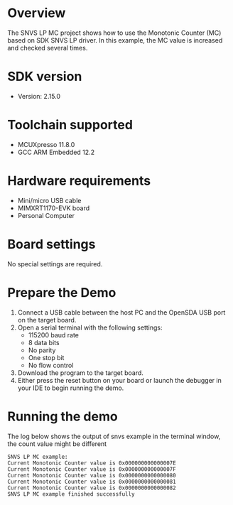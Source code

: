 Overview
========
The SNVS LP MC project shows how to use the Monotonic Counter (MC) based on
SDK SNVS LP driver. In this example, the MC value is increased and checked
several times.

SDK version
===========
- Version: 2.15.0

Toolchain supported
===================
- MCUXpresso  11.8.0
- GCC ARM Embedded  12.2

Hardware requirements
=====================
- Mini/micro USB cable
- MIMXRT1170-EVK board
- Personal Computer

Board settings
==============
No special settings are required.

Prepare the Demo
================
1.  Connect a USB cable between the host PC and the OpenSDA USB port on the target board. 
2.  Open a serial terminal with the following settings:
    - 115200 baud rate
    - 8 data bits
    - No parity
    - One stop bit
    - No flow control
3.  Download the program to the target board.
4.  Either press the reset button on your board or launch the debugger in your IDE to begin running the demo.

Running the demo
================
The log below shows the output of snvs example in the terminal window, the count
value might be different
~~~~~~~~~~~~~~~~~~~~~~~~~~~~~~~~~~~
SNVS LP MC example:
Current Monotonic Counter value is 0x000000000000007E
Current Monotonic Counter value is 0x000000000000007F
Current Monotonic Counter value is 0x0000000000000080
Current Monotonic Counter value is 0x0000000000000081
Current Monotonic Counter value is 0x0000000000000082
SNVS LP MC example finished successfully

~~~~~~~~~~~~~~~~~~~~~~~~~~~~~~~~~~~
